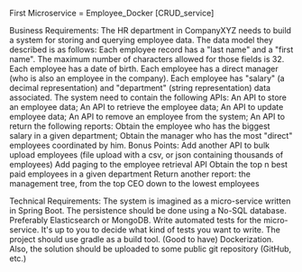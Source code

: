 First Microservice = Employee_Docker [CRUD_service]


Business Requirements:
The HR department in CompanyXYZ needs to build a system for storing and querying employee data.
The data model they described is as follows:
Each employee record has a "last name" and a "first name". The maximum number of characters allowed for those fields is 32.
Each employee has a date of birth.
Each employee has a direct manager (who is also an employee in the company).
Each employee has "salary" (a decimal representation) and "department" (string representation) data associated.
The system need to contain the following APIs:
An API to store an employee data;
An API to retrieve the employee data;
An API to update employee data;
An API to remove an employee from the system;
An API to return the following reports:
Obtain the employee who has the biggest salary in a given department;
Obtain the manager who has the most "direct" employees coordinated by him.
Bonus Points:
Add another API to bulk upload employees (file upload with a csv, or json containing thousands of employees)
Add paging to the employee retrieval API
Obtain the top n best paid employees in a given department
Return another report: the management tree, from the top CEO down to the lowest employees

Technical Requirements:
The system is imagined as a micro-service written in Spring Boot.
The persistence should be done using a No-SQL database. Preferably Elasticsearch or MongoDB.
Write automated tests for the micro-service. It's up to you to decide what kind of tests you want to write.
The project should use gradle as a build tool.
(Good to have) Dockerization.
Also, the solution should be uploaded to some public git repository (GitHub, etc.)










